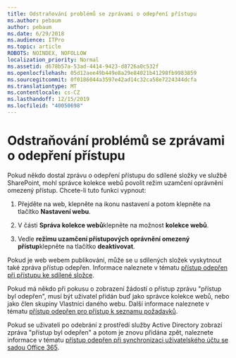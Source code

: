 ```yaml
---
title: Odstraňování problémů se zprávami o odepření přístupu
ms.author: pebaum
author: pebaum
ms.date: 6/29/2018
ms.audience: ITPro
ms.topic: article
ROBOTS: NOINDEX, NOFOLLOW
localization_priority: Normal
ms.assetid: d678b57a-53ad-4414-9423-d8726a0c532f
ms.openlocfilehash: 05d12aee49b449e8a29e84021b41298fb9983859
ms.sourcegitcommit: 0f0186044a3597e42ad14c32ca58e7224344dcfa
ms.translationtype: MT
ms.contentlocale: cs-CZ
ms.lasthandoff: 12/15/2019
ms.locfileid: "40050698"
---
```

# <a name="troubleshoot-access-denied-messages"></a>Odstraňování problémů se zprávami o odepření přístupu

Pokud někdo dostal zprávu o odepření přístupu do sdílené složky ve službě SharePoint, mohl správce kolekce webů povolit režim uzamčení oprávnění omezený přístup. Chcete-li tuto funkci vypnout: 
  
1. Přejděte na web, klepněte na ikonu nastavení a potom klepněte na tlačítko **Nastavení webu**.
    
2. V části **Správa kolekce webů**klepněte na možnost **kolekce webů**.
    
3. Vedle **režimu uzamčení přístupových oprávnění omezený přístup**klepněte na tlačítko **deaktivovat**.
    
Pokud je web webem publikování, může se u sdílených složek vyskytnout také zpráva přístup odepřen. Informace naleznete v tématu [přístup odepřen při přístupu ke sdílené složce](https://go.microsoft.com/fwlink/?linkid=2004317).
  
Pokud má někdo při pokusu o zobrazení žádostí o přístup zprávu "přístup byl odepřen", musí být uživatel přidán buď jako správce kolekce webů, nebo jako člen skupiny Vlastníci daného webu. Další informace naleznete v tématu [přístup odepřen pro přístup k seznamu požadavků](https://go.microsoft.com/fwlink/?linkid=2004220).
  
Pokud se uživateli po odebrání z prostředí služby Active Directory zobrazí zpráva "přístup byl odepřen" a potom je znovu přidána zpět, naleznete informace v tématu [přístup odepřen při synchronizaci uživatelského účtu se sadou Office 365](https://go.microsoft.com/fwlink/?linkid=2004318).
  

